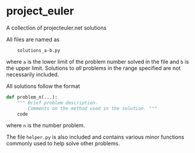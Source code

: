 # project_euler
A collection of projecteuler.net solutions

All files are named as
```
    solutions_a-b.py
```
where ```a``` is the lower limit of the problem number solved in the file and ```b``` is the upper limit.
Solutions to *all* problems in the range specified are not necessarily included.

All solutions follow the format
```python
def problem_n(...):
    """ Brief problem description. 
        Comments on the method used in the solution. """
    code
```
where ```n``` is the number problem.

The file ```helper.py``` is also included and contains various minor functions commonly used to help solve other problems.  